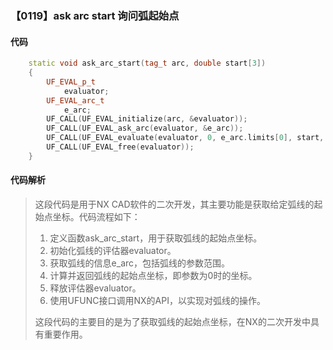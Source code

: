 ### 【0119】ask arc start 询问弧起始点

#### 代码

```cpp
    static void ask_arc_start(tag_t arc, double start[3])  
    {  
        UF_EVAL_p_t  
            evaluator;  
        UF_EVAL_arc_t  
            e_arc;  
        UF_CALL(UF_EVAL_initialize(arc, &evaluator));  
        UF_CALL(UF_EVAL_ask_arc(evaluator, &e_arc));  
        UF_CALL(UF_EVAL_evaluate(evaluator, 0, e_arc.limits[0], start, NULL));  
        UF_CALL(UF_EVAL_free(evaluator));  
    }

```

#### 代码解析

> 这段代码是用于NX CAD软件的二次开发，其主要功能是获取给定弧线的起始点坐标。代码流程如下：
>
> 1. 定义函数ask_arc_start，用于获取弧线的起始点坐标。
> 2. 初始化弧线的评估器evaluator。
> 3. 获取弧线的信息e_arc，包括弧线的参数范围。
> 4. 计算并返回弧线的起始点坐标，即参数为0时的坐标。
> 5. 释放评估器evaluator。
> 6. 使用UFUNC接口调用NX的API，以实现对弧线的操作。
>
> 这段代码的主要目的是为了获取弧线的起始点坐标，在NX的二次开发中具有重要作用。
>
